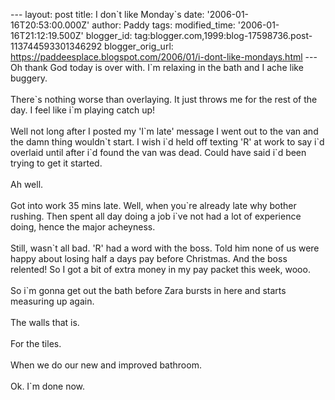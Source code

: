 \-\-- layout: post title: I don\`t like Monday\`s date:
\'2006-01-16T20:53:00.000Z\' author: Paddy tags: modified\_time:
\'2006-01-16T21:12:19.500Z\' blogger\_id:
tag:blogger.com,1999:blog-17598736.post-113744593301346292
blogger\_orig\_url:
https://paddeesplace.blogspot.com/2006/01/i-dont-like-mondays.html \-\--
Oh thank God today is over with. I\`m relaxing in the bath and I ache
like buggery.\
\
There\`s nothing worse than overlaying. It just throws me for the rest
of the day. I feel like i\`m playing catch up!\
\
Well not long after I posted my \'I\`m late\' message I went out to the
van and the damn thing wouldn\`t start. I wish i\`d held off texting
\'R\' at work to say i\`d overlaid until after i\`d found the van was
dead. Could have said i\`d been trying to get it started.\
\
Ah well.\
\
Got into work 35 mins late. Well, when you\`re already late why bother
rushing. Then spent all day doing a job i\`ve not had a lot of
experience doing, hence the major acheyness.\
\
Still, wasn\`t all bad. \'R\' had a word with the boss. Told him none of
us were happy about losing half a days pay before Christmas. And the
boss relented! So I got a bit of extra money in my pay packet this week,
wooo.\
\
So i\`m gonna get out the bath before Zara bursts in here and starts
measuring up again.\
\
The walls that is.\
\
For the tiles.\
\
When we do our new and improved bathroom.\
\
Ok. I\`m done now.
